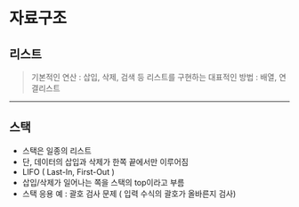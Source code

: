 # 자료구조
## 리스트
> 기본적인 연산 : 삽입, 삭제, 검색 등
> 리스트를 구현하는 대표적인 방법 : 배열, 연결리스트
---------------
## 스택
- 스택은 일종의 리스트
- 단, 데이터의 삽입과 삭제가 한쪽 끝에서만 이루어짐
- LIFO ( Last-In, First-Out )
- 삽입/삭제가 일어나는 쪽을 스택의 top이라고 부름 
- 스택 응용 예 : 괄호 검사 문제 ( 입력 수식의 괄호가 올바른지 검사)
